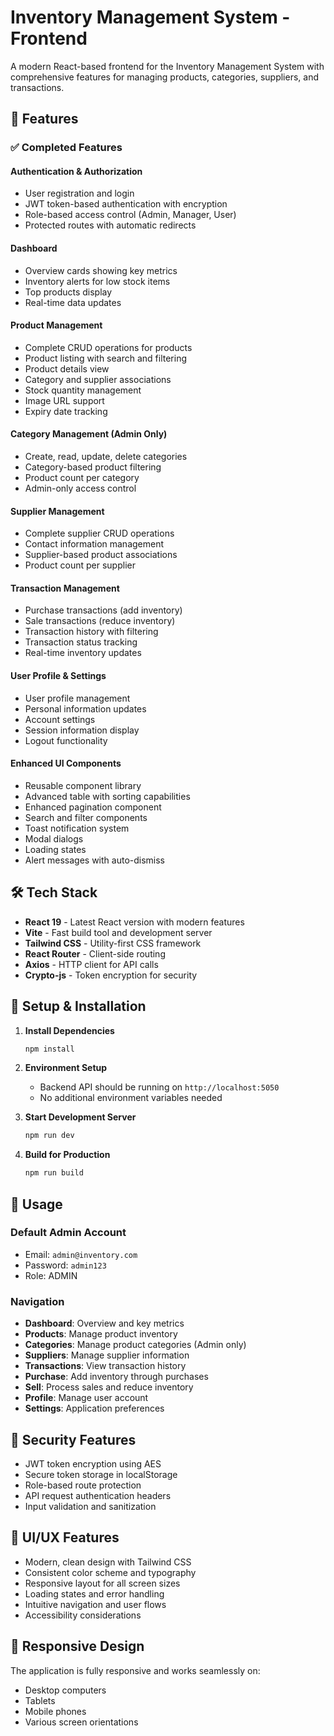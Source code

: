 # Inventory Management System - Frontend

A modern React-based frontend for the Inventory Management System with comprehensive features for managing products, categories, suppliers, and transactions.

## 🚀 Features

### ✅ Completed Features

#### Authentication & Authorization
- User registration and login
- JWT token-based authentication with encryption
- Role-based access control (Admin, Manager, User)
- Protected routes with automatic redirects

#### Dashboard
- Overview cards showing key metrics
- Inventory alerts for low stock items
- Top products display
- Real-time data updates

#### Product Management
- Complete CRUD operations for products
- Product listing with search and filtering
- Product details view
- Category and supplier associations
- Stock quantity management
- Image URL support
- Expiry date tracking

#### Category Management (Admin Only)
- Create, read, update, delete categories
- Category-based product filtering
- Product count per category
- Admin-only access control

#### Supplier Management
- Complete supplier CRUD operations
- Contact information management
- Supplier-based product associations
- Product count per supplier

#### Transaction Management
- Purchase transactions (add inventory)
- Sale transactions (reduce inventory)
- Transaction history with filtering
- Transaction status tracking
- Real-time inventory updates

#### User Profile & Settings
- User profile management
- Personal information updates
- Account settings
- Session information display
- Logout functionality

#### Enhanced UI Components
- Reusable component library
- Advanced table with sorting capabilities
- Enhanced pagination component
- Search and filter components
- Toast notification system
- Modal dialogs
- Loading states
- Alert messages with auto-dismiss

## 🛠 Tech Stack

- **React 19** - Latest React version with modern features
- **Vite** - Fast build tool and development server
- **Tailwind CSS** - Utility-first CSS framework
- **React Router** - Client-side routing
- **Axios** - HTTP client for API calls
- **Crypto-js** - Token encryption for security

## 🔧 Setup & Installation

1. **Install Dependencies**
   ```bash
   npm install
   ```

2. **Environment Setup**
   - Backend API should be running on `http://localhost:5050`
   - No additional environment variables needed

3. **Start Development Server**
   ```bash
   npm run dev
   ```

4. **Build for Production**
   ```bash
   npm run build
   ```

## 🎯 Usage

### Default Admin Account
- Email: `admin@inventory.com`
- Password: `admin123`
- Role: ADMIN

### Navigation
- **Dashboard**: Overview and key metrics
- **Products**: Manage product inventory
- **Categories**: Manage product categories (Admin only)
- **Suppliers**: Manage supplier information
- **Transactions**: View transaction history
- **Purchase**: Add inventory through purchases
- **Sell**: Process sales and reduce inventory
- **Profile**: Manage user account
- **Settings**: Application preferences

## 🔐 Security Features

- JWT token encryption using AES
- Secure token storage in localStorage
- Role-based route protection
- API request authentication headers
- Input validation and sanitization

## 🎨 UI/UX Features

- Modern, clean design with Tailwind CSS
- Consistent color scheme and typography
- Responsive layout for all screen sizes
- Loading states and error handling
- Intuitive navigation and user flows
- Accessibility considerations

## 📱 Responsive Design

The application is fully responsive and works seamlessly on:
- Desktop computers
- Tablets
- Mobile phones
- Various screen orientations
